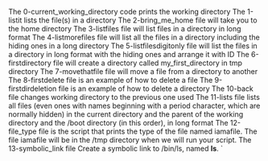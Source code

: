 The 0-current_working_directory code prints the working directory
The 1-listit lists the file(s) in a directory
The 2-bring_me_home file will take you to the home directory
The 3-listfiles file will list files in a directory in long format
The 4-listmorefiles file will list all the files in a directory including the hiding ones in a long directory
The 5-listfilesdigitonly file will list the files in a directory in long format with the hiding ones and arrange it with ID
The 6-firstdirectory file will create a directory called my_first_directory in tmp directory
The 7-movethatfile file will move a file from a directory to another
The 8-firstdelete file is an example of how to delete a file
The 9-firstdirdeletion file is an example of how to delete a directory
The 10-back file changes working directory to the previous one used
The 11-lists file lists all files (even ones with names beginning with a period character, which are normally hidden) in the current directory and the parent of the working directory and the /boot directory (in this order), in long format
The 12-file_type file is the script that prints the type of the file named iamafile. The file iamafile will be in the /tmp directory when we will run your script.
The 13-symbolic_link file Create a symbolic link to /bin/ls, named __ls__. `
